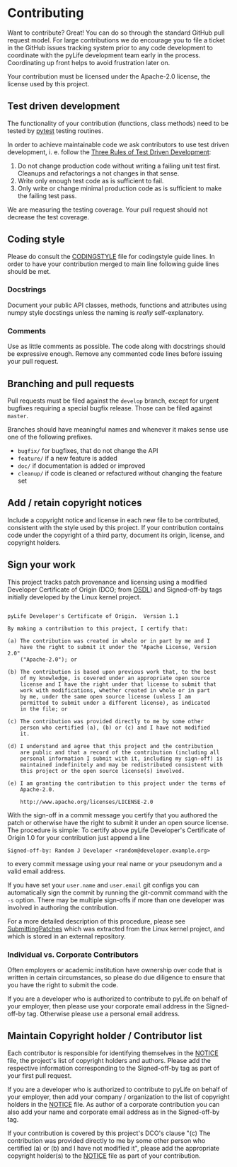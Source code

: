# Contributing

Want to contribute? Great! You can do so through the standard GitHub pull
request model. For large contributions we do encourage you to file a ticket in
the GitHub issues tracking system prior to any code development to coordinate
with the pyLife development team early in the process. Coordinating up
front helps to avoid frustration later on.

Your contribution must be licensed under the Apache-2.0 license, the license
used by this project.

## Test driven development
The functionality of your contribution (functions, class methods) need to be
tested by [pytest][pytest] testing routines.

In order to achieve maintainable code we ask contributors to use test driven
development, i. e. follow the [Three Rules of Test Driven
Development](https://medium.com/@rrugamba/3-laws-of-tdd-58b5ec46a998):

1. Do not change production code without writing a failing unit test
   first. Cleanups and refactorings a not changes in that sense.
2. Write only enough test code as is sufficient to fail.
3. Only write or change minimal production code as is sufficient to make the
   failing test pass.

We are measuring the testing coverage. Your pull request should not decrease
the test coverage.

## Coding style

Please do consult the [CODINGSTYLE](CODINGSTYLE.md) file for codingstyle guide
lines. In order to have your contribution merged to main line following guide
lines should be met.

### Docstrings
Document your public API classes, methods, functions and attributes using numpy
style docstings unless the naming is *really* self-explanatory.

### Comments
Use as little comments as possible. The code along with docstrings should be
expressive enough. Remove any commented code lines before issuing your pull
request.

## Branching and pull requests

Pull requests must be filed against the `develop` branch, except for urgent
bugfixes requiring a special bugfix release. Those can be filed against
`master`.

Branches should have meaningful names and whenever it makes sense use one of
the following prefixes.

* `bugfix/` for bugfixes, that do not change the API
* `feature/` if a new feature is added
* `doc/` if documentation is added or improved
* `cleanup/` if code is cleaned or refactured without changing the feature set


## Add / retain copyright notices

Include a copyright notice and license in each new file to be contributed,
consistent with the style used by this project. If your contribution contains
code under the copyright of a third party, document its origin, license, and
copyright holders.

## Sign your work

This project tracks patch provenance and licensing using a modified Developer
Certificate of Origin (DCO; from [OSDL][DCO]) and Signed-off-by tags initially
developed by the Linux kernel project.

```

pyLife Developer's Certificate of Origin.  Version 1.1

By making a contribution to this project, I certify that:

(a) The contribution was created in whole or in part by me and I
    have the right to submit it under the "Apache License, Version 2.0"
    ("Apache-2.0"); or

(b) The contribution is based upon previous work that, to the best
    of my knowledge, is covered under an appropriate open source
    license and I have the right under that license to submit that
    work with modifications, whether created in whole or in part
    by me, under the same open source license (unless I am
    permitted to submit under a different license), as indicated
    in the file; or

(c) The contribution was provided directly to me by some other
    person who certified (a), (b) or (c) and I have not modified
    it.

(d) I understand and agree that this project and the contribution
    are public and that a record of the contribution (including all
    personal information I submit with it, including my sign-off) is
    maintained indefinitely and may be redistributed consistent with
    this project or the open source license(s) involved.

(e) I am granting the contribution to this project under the terms of
    Apache-2.0.

    http://www.apache.org/licenses/LICENSE-2.0
```

With the sign-off in a commit message you certify that you authored the patch
or otherwise have the right to submit it under an open source license. The
procedure is simple: To certify above pyLife Developer's Certificate of
Origin 1.0 for your contribution just append a line

    Signed-off-by: Random J Developer <random@developer.example.org>

to every commit message using your real name or your pseudonym and a valid
email address.

If you have set your `user.name` and `user.email` git configs you can
automatically sign the commit by running the git-commit command with the `-s`
option.  There may be multiple sign-offs if more than one developer was
involved in authoring the contribution.

For a more detailed description of this procedure, please see
[SubmittingPatches][] which was extracted from the Linux kernel project, and
which is stored in an external repository.

### Individual vs. Corporate Contributors

Often employers or academic institution have ownership over code that is
written in certain circumstances, so please do due diligence to ensure that
you have the right to submit the code.

If you are a developer who is authorized to contribute to pyLife on
behalf of your employer, then please use your corporate email address in the
Signed-off-by tag. Otherwise please use a personal email address.

## Maintain Copyright holder / Contributor list

Each contributor is responsible for identifying themselves in the
[NOTICE](NOTICE) file, the project's list of copyright holders and authors.
Please add the respective information corresponding to the Signed-off-by tag
as part of your first pull request.

If you are a developer who is authorized to contribute to pyLife on
behalf of your employer, then add your company / organization to the list of
copyright holders in the [NOTICE](NOTICE) file. As author of a corporate
contribution you can also add your name and corporate email address as in the
Signed-off-by tag.

If your contribution is covered by this project's DCO's clause "(c) The
contribution was provided directly to me by some other person who certified
(a) or (b) and I have not modified it", please add the appropriate copyright
holder(s) to the [NOTICE](NOTICE) file as part of your contribution.

[pytest]: https://pytest.org

[DCO]: http://web.archive.org/web/20070306195036/http://osdlab.org/newsroom/press_releases/2004/2004_05_24_dco.html

[SubmittingPatches]: https://github.com/wking/signed-off-by/blob/7d71be37194df05c349157a2161c7534feaf86a4/Documentation/SubmittingPatches
